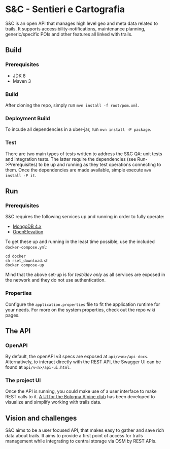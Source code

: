 # S&C - Sentieri e Cartografia
S&C is an open API that manages high level geo and meta data related to trails.
It supports accessibility-notifications, maintenance planning, generic/specific POIs and other features all linked with trails.

## Build

### Prerequisites
- JDK 8
- Maven 3

### Build
After cloning the repo, simply run `mvn install -f root/pom.xml`.

### Deployment Build
To incude all dependencies in a uber-jar, run `mvn install -P package`.

### Test
There are two main types of tests written to address the S&C QA: unit tests and integration tests.
The latter require the dependencies (see Run->Prerequisites) to be up and running as they test operations connecting to them.
Once the dependencies are made available, simple execute `mvn install -P it`. 

## Run

### Prerequisites
S&C requires the following services up and running in order to fully operate:
- [MongoDB 4.x](https://www.mongodb.com)
- [OpenElevation](https://open-elevation.com/)

To get these up and running in the least time possible, use the included `docker-compose.yml`:
```
cd docker
sh rset_download.sh
docker compose-up
```
Mind that the above set-up is for *test/dev only* as all services are exposed in the network and they do not
use authentication.

### Properties

Configure the `application.properties` file to fit the application runtime for your needs.
For more on the system properties, check out the repo wiki pages.

## The API

### OpenAPI
By default, the openAPI v3 specs are exposed at `api/v<n>/api-docs`.
Alternatively, to interact directly with the REST API, the Swagger UI can be found at `api/v<n>/api-ui.html`. 

### The project UI
Once the API is running, you could make use of a user interface to make REST calls to it.
[A UI for the Bologna Alpine club](https://github.com/loreV/SeC-Frontend) has been developed to visualize and simplify working with trails data.

## Vision and challenges
S&C aims to be a user focused API, that makes easy to gather and save rich data about trails.
It aims to provide a first point of access for trails management while integrating to central storage via OSM by REST APIs.
